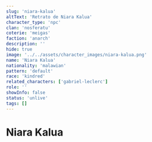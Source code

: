 ```yaml
---
slug: 'niara-kalua'
altText: 'Retrato de Niara Kalua'
character_type: 'npc'
clan: 'nosferatu'
coterie: 'meigas'
faction: 'anarch'
description: ''
hide: true
image: '../../assets/character_images/niara-kalua.png'
name: 'Niara Kalua'
nationality: 'malawian'
pattern: 'default'
race: 'kindred'
related_characters: ['gabriel-leclerc']
role: ''
showInfo: false
status: 'unlive'
tags: []
---
```


# Niara Kalua
